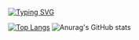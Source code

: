 [![Typing SVG](https://readme-typing-svg.demolab.com?font=Fira+Code&pause=1000&width=435&lines=CHRISTIAN+LUIS;WEB+ENTHUSIAST)](https://git.io/typing-svg)


[![Top Langs](https://github-readme-stats.vercel.app/api/top-langs/?username=ChristLuis07&layout=donut)](https://github.com/ChristLuis07/github-readme-stats)
![Anurag's GitHub stats](https://github-readme-stats.vercel.app/api?username=ChristLuis07&show_icons=true&theme=radical)

